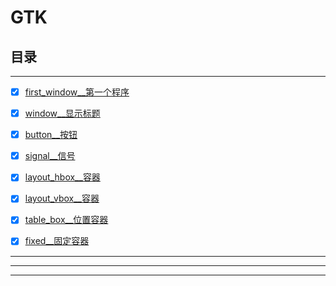 # GTK





## 目录


--------------

-   [x] [first_window__第一个程序](first_window)
-   [x] [window__显示标题](window)
-   [x] [button__按钮](button)
-   [x] [signal__信号](signal)
-   [x] [layout_hbox__容器](layout_hbox)
-   [x] [layout_vbox__容器](layout_vbox)
-   [x] [table_box__位置容器](table_box)
-   [x] [fixed__固定容器](fixed)


------------------



-------------------










------------------------
